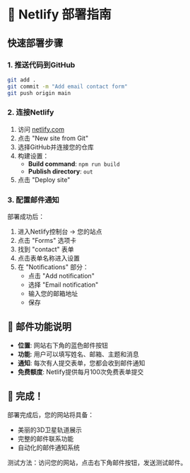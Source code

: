 # 🚀 Netlify 部署指南

## 快速部署步骤

### 1. 推送代码到GitHub
```bash
git add .
git commit -m "Add email contact form"
git push origin main
```

### 2. 连接Netlify
1. 访问 [netlify.com](https://netlify.com)
2. 点击 "New site from Git"
3. 选择GitHub并连接您的仓库
4. 构建设置：
   - **Build command**: `npm run build`
   - **Publish directory**: `out`
5. 点击 "Deploy site"

### 3. 配置邮件通知
部署成功后：
1. 进入Netlify控制台 → 您的站点
2. 点击 "Forms" 选项卡
3. 找到 "contact" 表单
4. 点击表单名称进入设置
5. 在 "Notifications" 部分：
   - 点击 "Add notification"
   - 选择 "Email notification"
   - 输入您的邮箱地址
   - 保存

## 📧 邮件功能说明

- **位置**: 网站右下角的蓝色邮件按钮
- **功能**: 用户可以填写姓名、邮箱、主题和消息
- **通知**: 每次有人提交表单，您都会收到邮件通知
- **免费额度**: Netlify提供每月100次免费表单提交

## 🎉 完成！

部署完成后，您的网站将具备：
- 美丽的3D卫星轨道展示
- 完整的邮件联系功能
- 自动化的邮件通知系统

测试方法：访问您的网站，点击右下角邮件按钮，发送测试邮件。
